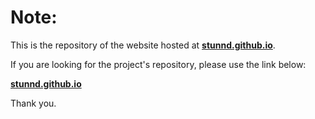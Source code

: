 Note:
================

This is the repository of the website hosted at **[stunnd.github.io](http://stunnd.github.io)**.

If you are looking for the project's repository, please use the link below:

**[stunnd.github.io](https://github.com/Stunnd/Stunnd-Premium)**

Thank you.
